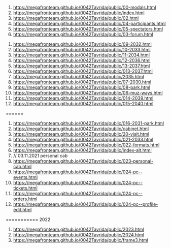 <!-- https://github.com/luckyone1221/0042Tavrida -->
1. <https://megafronteam.github.io/0042Tavrida/public/00-modals.html>
1. <https://megafronteam.github.io/0042Tavrida/public/index.html>
1. <https://megafronteam.github.io/0042Tavrida/public/02.html>
1. <https://megafronteam.github.io/0042Tavrida/public/04-participants.html>
1. <https://megafronteam.github.io/0042Tavrida/public/05-spectators.html> 
1. <https://megafronteam.github.io/0042Tavrida/public/03-forum.html>
<!-- 1. <https://megafronteam.github.io/0042Tavrida/public/06-muz-ways.html> -->
1. <https://megafronteam.github.io/0042Tavrida/public/09-2032.html>
1. <https://megafronteam.github.io/0042Tavrida/public/10-2033.html>
1. <https://megafronteam.github.io/0042Tavrida/public/11-2034.html>
1. <https://megafronteam.github.io/0042Tavrida/public/12-2036.html>
1. <https://megafronteam.github.io/0042Tavrida/public/13-2037.html>
1. <https://megafronteam.github.io/0042Tavrida/public/013-2037.html>
1.  <https://megafronteam.github.io/0042Tavrida/public/2035.html>
1. <https://megafronteam.github.io/0042Tavrida/public/07-2030.html>
1. <https://megafronteam.github.io/0042Tavrida/public/08-park.html>
1. <https://megafronteam.github.io/0042Tavrida/public/06-muz-ways.html>
1. <https://megafronteam.github.io/0042Tavrida/public/014-2039.html>
1. <https://megafronteam.github.io/0042Tavrida/public/015-2040.html>

======
1. <https://megafronteam.github.io/0042Tavrida/public/016-2031-park.html>
2. <https://megafronteam.github.io/0042Tavrida/public/cabinet.html>
3. <https://megafronteam.github.io/0042Tavrida/public/20-visit.html>
4. <https://megafronteam.github.io/0042Tavrida/public/021-2033.html>
5. <https://megafronteam.github.io/0042Tavrida/public/022-formats.html>
6. <https://megafronteam.github.io/0042Tavrida/public/index-alt.html>
7. // 03.11.2021 personal cab
8. <https://megafronteam.github.io/0042Tavrida/public/023-personal-cab.html>
9.  <https://megafronteam.github.io/0042Tavrida/public/024-pc--events.html>
10. <https://megafronteam.github.io/0042Tavrida/public/024-pc--tickets.html>
11. <https://megafronteam.github.io/0042Tavrida/public/024-pc--orders.html>
12. <https://megafronteam.github.io/0042Tavrida/public/024-pc--profile-edit.html>

=========== 2022 
1. <https://megafronteam.github.io/0042Tavrida/public/2023.html>
2. <https://megafronteam.github.io/0042Tavrida/public/2024.html>
3. <https://megafronteam.github.io/0042Tavrida/public/frame3.html>